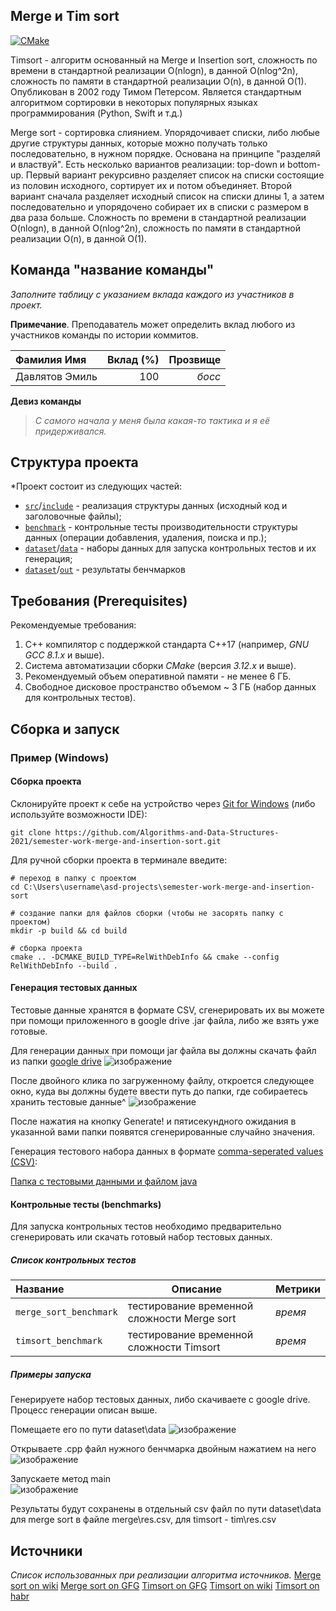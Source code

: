 ## Merge и Tim sort
[![CMake](https://github.com/Algorithms-and-Data-Structures-2021/semester-work-merge-and-insertion-sort/actions/workflows/cmake.yml/badge.svg)](https://github.com/Algorithms-and-Data-Structures-2021/semester-work-merge-and-insertion-sort/actions/workflows/cmake.yml)

Timsort - алгоритм основанный на Merge и Insertion sort, сложность по времени в стандартной реализации O(nlogn), в данной O(nlog^2n), сложность по памяти в стандартной реализации O(n), в данной O(1). Опубликован в 2002 году Тимом Петерсом. Является стандартным алгоритмом сортировки в некоторых популярных языках программирования (Python, Swift и т.д.)

Merge sort - сортировка слиянием. Упорядочивает списки, либо любые другие структуры данных, которые можно получать только последовательно, в нужном порядке. Основана на принципе "разделяй и властвуй". Есть несколько вариантов реализации: top-down и bottom-up. Первый вариант рекурсивно разделяет список на списки состоящие из половин исходного, сортирует их и потом объединяет. Второй вариант сначала разделяет исходный список на списки длины 1, а затем последовательно и упорядочено собирает их в списки с размером в два раза больше.
Сложность по времени в стандартной реализации O(nlogn), в данной O(nlog^2n), сложность по памяти в стандартной реализации O(n), в данной O(1).

## Команда "название команды"

_Заполните таблицу с указанием вклада каждого из участников в проект._

**Примечание**. Преподаватель может определить вклад любого из участников команды по истории коммитов.

| Фамилия Имя   | Вклад (%) | Прозвище              |
| :---          |   ---:    |  ---:                 |
| Давлятов Эмиль   | 100       |  _босс_               |

**Девиз команды**
> _С самого начала у меня была какая-то тактика и я её придерживался._

## Структура проекта

*Проект состоит из следующих частей:

- [`src`](src)/[`include`](include) - реализация структуры данных (исходный код и заголовочные файлы);
- [`benchmark`](benchmark) - контрольные тесты производительности структуры данных (операции добавления, удаления,
  поиска и пр.);
- [`dataset`](dataset)/[`data`](data) - наборы данных для запуска контрольных тестов и их генерация;
- [`dataset`](dataset)/[`out`](out) - результаты бенчмарков

## Требования (Prerequisites)

Рекомендуемые требования:

1. С++ компилятор c поддержкой стандарта C++17 (например, _GNU GCC 8.1.x_ и выше).
2. Система автоматизации сборки _CMake_ (версия _3.12.x_ и выше).
3. Рекомендуемый объем оперативной памяти - не менее 6 ГБ.
4. Свободное дисковое пространство объемом ~ 3 ГБ (набор данных для контрольных тестов).

## Сборка и запуск

### Пример (Windows)

#### Сборка проекта

Склонируйте проект к себе на устройство через [Git for Windows](https://gitforwindows.org/) (либо используйте
возможности IDE):

```shell
git clone https://github.com/Algorithms-and-Data-Structures-2021/semester-work-merge-and-insertion-sort.git
```

Для ручной сборки проекта в терминале введите:

```shell
# переход в папку с проектом
cd C:\Users\username\asd-projects\semester-work-merge-and-insertion-sort

# создание папки для файлов сборки (чтобы не засорять папку с проектом) 
mkdir -p build && cd build 

# сборка проекта
cmake .. -DCMAKE_BUILD_TYPE=RelWithDebInfo && cmake --config RelWithDebInfo --build . 
```

#### Генерация тестовых данных

Тестовые данные хранятся в формате CSV, сгенерировать их вы можете при помощи приложенного в google drive .jar файла, либо же взять уже готовые.

Для генерации данных при помощи jar файла вы должны скачать файл из папки [google drive](https://drive.google.com/drive/folders/1jtFTDrXv-NbN99Ckw8ZSXjIV17Jw3oIt?usp=sharing)
![изображение](https://user-images.githubusercontent.com/79557554/116746776-af726400-aa05-11eb-990e-44ab2334d060.png)


После двойного клика по загруженному файлу, откроется следующее окно, куда вы должны будете ввести путь до папки, где собираетесь хранить тестовые данные^
![изображение](https://user-images.githubusercontent.com/79557554/116747057-0b3ced00-aa06-11eb-8784-d7e5cb271985.png)


После нажатия на кнопку Generate! и пятисекундного ожидания в указанной вами папки появятся сгенерированные случайно значения.


Генерация тестового набора данных в
формате [comma-seperated values (CSV)](https://en.wikipedia.org/wiki/Comma-separated_values):

[Папка с тестовыми данными и файлом java](https://drive.google.com/drive/folders/1jtFTDrXv-NbN99Ckw8ZSXjIV17Jw3oIt?usp=sharing)

#### Контрольные тесты (benchmarks)


Для запуска контрольных тестов необходимо предварительно сгенерировать или скачать готовый набор тестовых данных.

##### Список контрольных тестов

| Название                  | Описание                                | Метрики         |
| :---                      | ---                                     | :---            |
| `merge_sort_benchmark`           | тестирование временной сложности Merge sort | _время_         |
| `timsort_benchmark`           | тестирование временной сложности Timsort    | _время_         |

##### Примеры запуска

Генерируете набор тестовых данных, либо скачиваете с google drive. Процесс генерации описан выше.

Помещаете его по пути dataset\data
![изображение](https://user-images.githubusercontent.com/79557554/119262762-176f3100-bbe5-11eb-9f40-b753bfb6eb7d.png)


Открываете .cpp файл нужного бенчмарка двойным нажатием на него
![изображение](https://user-images.githubusercontent.com/79557554/119262722-e858bf80-bbe4-11eb-8a0c-86c79889d7ab.png)

Запускаете метод main\
![изображение](https://user-images.githubusercontent.com/79557554/119262779-29e96a80-bbe5-11eb-8c09-427cfc0b9fad.png)

Результаты будут сохранены в отдельный csv файл по пути dataset\data для merge sort в файле merge\res.csv, для timsort - tim\res.csv


## Источники

_Список использованных при реализации алгоритма источников._
[Merge sort on wiki](https://en.wikipedia.org/wiki/Merge_sort#Use_with_tape_drives)
[Merge sort on GFG](https://www.geeksforgeeks.org/merge-sort/)
[Timsort on GFG](https://www.geeksforgeeks.org/timsort/)
[Timsort on wiki](https://ru.wikipedia.org/wiki/Timsort)
[Timsort on habr](https://habr.com/ru/company/infopulse/blog/133303/)


